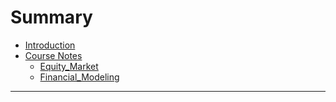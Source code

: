 # Summary

* [Introduction](README.md)
* [Course Notes](course-notes.md)
  * [Equity\_Market](Notes/Equity_Market.md)
  * [Financial\_Modeling](Notes/Financial_Modeling.md)

---



